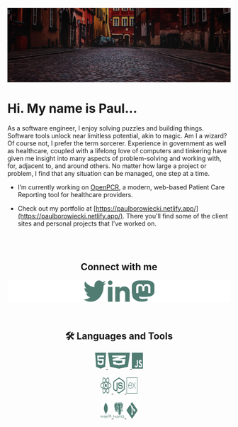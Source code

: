 <!--
**borojetski/borojetski** is a ✨ _special_ ✨ repository because its `README.md` (this file) appears on your GitHub profile.

Here are some ideas to get you started:

- 🔭 I’m currently working on ...
- 🌱 I’m currently learning ...
- 👯 I’m looking to collaborate on ...
- 🤔 I’m looking for help with ...
- 💬 Ask me about ...
- 📫 How to reach me: ...
- 😄 Pronouns: ...
- ⚡ Fun fact: ...
-->
![Group 3 (1)](/images/warsaw_banner.jpg)
# Hi. My name is Paul...

As a software engineer, I enjoy solving puzzles and building things. Software tools unlock near limitless potential, akin to magic. Am I a wizard? Of course not, I prefer the term sorcerer. Experience in government as well as healthcare, coupled with a lifelong love of computers and tinkering have given me insight into many aspects of problem-solving and working with, for, adjacent to, and around others. No matter how large a project or problem, I find that any situation can be managed, one step at a time.

- I’m currently working on [OpenPCR](https://#), a modern, web-based Patient Care Reporting tool for healthcare providers.

- Check out my portfolio at [https://paulborowiecki.netlify.app/](https://paulborowiecki.netlify.app/). There you'll find some of the client sites and personal projects that I've worked on.
<br>
<br>
<h2 align="center">Connect with me </h2>
<div align="center" style="background:#ffffff;border-radius:5px;">
<a href="https://twitter.com/borojetski" target="blank"><img align="center" src="https://github.com/borojetski/borojetski/blob/main/icons/twitter.svg" alt="twitter" width="10%" height="48px"/></a>
<a href="https://www.linkedin.com/in/pborowiecki/" target="blank"><img align="center" src="https://github.com/borojetski/borojetski/blob/main/icons/linkedin.svg" alt="linked in" width="10%" height="48px"/></a>
<a href="https://techhub.social/@borojetski" target="blank"><img align="center" src="https://github.com/borojetski/borojetski/blob/main/icons/mastodon.svg" alt="mastodon" width="10%" height="48px"/></a>
</div>
<br>
<br>
<h2 align="center">🛠 Languages and Tools</h2>
<div align="center">
<a href="https://www.w3.org/html/" target="_blank" rel="noreferrer"> <img src="https://github.com/borojetski/borojetski/blob/main/icons/html5.svg" alt="html5" width="5%" height="36px"/> </a>
<a href="https://www.w3schools.com/css/" target="_blank" rel="noreferrer"> <img src="https://github.com/borojetski/borojetski/blob/main/icons/css3.svg" alt="css3" width="10%" height="36px"/> </a>
<a href="https://developer.mozilla.org/en-US/docs/Web/JavaScript" target="_blank" rel="noreferrer"> <img src="https://github.com/borojetski/borojetski/blob/main/icons/javascript.svg" alt="javascript" width="5%" height="36px"/> </a>
<br>
<br>
<a href="https://reactjs.org/" target="_blank" rel="noreferrer"> <img src="https://github.com/borojetski/borojetski/blob/main/icons/react.svg" alt="react" width="5%" height="36px"/> </a>
<a href="https://nodejs.org" target="_blank" rel="noreferrer"> <img src="https://github.com/borojetski/borojetski/blob/main/icons/node.svg" alt="nodejs" width="5%" height="36px"/> </a>
<a href="https://expressjs.com" target="_blank" rel="noreferrer"> <img src="https://github.com/borojetski/borojetski/blob/main/icons/express.svg" alt="express" width="5%" height="36px"/> </a>
<br>
<br> 
<a href="https://www.mongodb.com/" target="_blank" rel="noreferrer"> <img src="https://github.com/borojetski/borojetski/blob/main/icons/mongodb.svg" alt="mongodb" width="5%" height="36px"/> </a>
<a href="https://www.postgresql.org" target="_blank" rel="noreferrer"> <img src="https://github.com/borojetski/borojetski/blob/main/icons/postgresql.svg" alt="postgresql" width="5%" height="36px"/> </a> 
<a href="https://git-scm.com/" target="_blank" rel="noreferrer"> <img src="https://github.com/borojetski/borojetski/blob/main/icons/git.svg" alt="git" width="5%" height="36px"/> </a>
</div>
